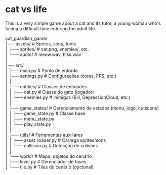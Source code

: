 # cat vs life

This is a very simple game about a cat and its tutor, a young woman who's facing a difficult time entering the adult life. 

cat_guardian_game/  
│── assets/               # Sprites, sons, fonts  
│   ├── sprites/          # cat.png, enemies/, etc.  
│   └── audio/            # meow.wav, hiss.wav  
│  
│── src/  
│   ├── main.py           # Ponto de entrada  
│   ├── settings.py       # Configurações (cores, FPS, etc.)  
│   │  
│   ├── entities/         # Classes de entidades  
│   │   ├── cat.py        # Classe do gato (jogador)  
│   │   └── enemies.py    # Inimigos (Bill, DepressionCloud, etc.)  
│   │  
│   ├── game_states/      # Gerenciamento de estados (menu, jogo, cutscene)  
│   │   ├── game_state.py # Classe base  
│   │   ├── menu_state.py  
│   │   └── play_state.py  
│   │  
│   ├── utils/            # Ferramentas auxiliares  
│   │   ├── asset_loader.py # Carrega sprites/sons  
│   │   └── collision.py  # Detecção de colisões  
│   │  
│   └── world/            # Mapa, objetos do cenário  
│       ├── level.py      # Gerenciador de fases  
│       └── tile.py       # Tiles do cenário (opcional)  
